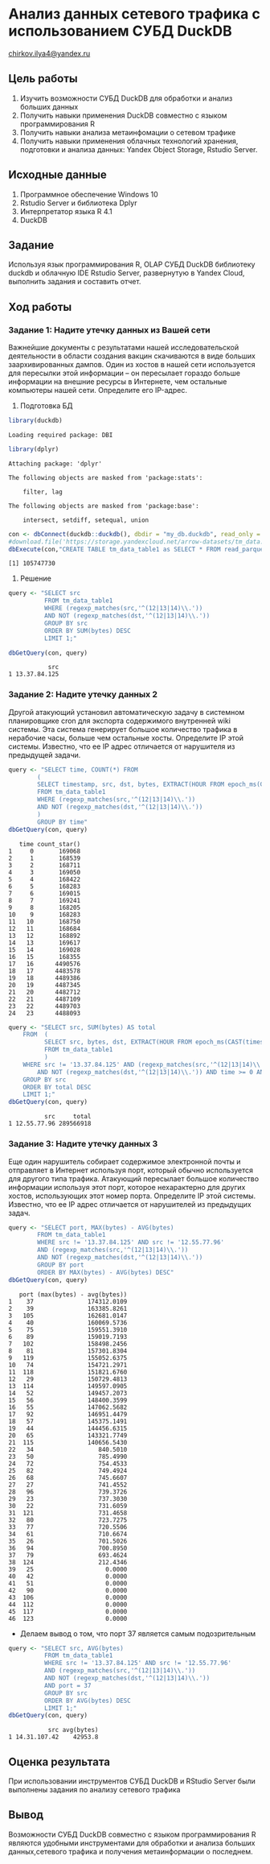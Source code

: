 # Анализ данных сетевого трафика с использованием СУБД DuckDB
chirkov.ilya4@yandex.ru

## Цель работы

1.  Изучить возможности СУБД DuckDB для обработки и анализ больших
    данных
2.  Получить навыки применения DuckDB совместно с языком
    программирования R
3.  Получить навыки анализа метаинфомации о сетевом трафике
4.  Получить навыки применения облачных технологий хранения, подготовки
    и анализа данных: Yandex Object Storage, Rstudio Server.

## Исходные данные

1.  Программное обеспечение Windows 10
2.  Rstudio Server и библиотека Dplyr
3.  Интерпретатор языка R 4.1
4.  DuckDB

## Задание

Используя язык программирования R, OLAP СУБД DuckDB библиотеку duckdb и
облачную IDE Rstudio Server, развернутую в Yandex Cloud, выполнить
задания и составить отчет.

## Ход работы

### Задание 1: Надите утечку данных из Вашей сети

Важнейшие документы с результатами нашей исследовательской деятельности
в области создания вакцин скачиваются в виде больших заархивированных
дампов. Один из хостов в нашей сети используется для пересылки этой
информации – он пересылает гораздо больше информации на внешние ресурсы
в Интернете, чем остальные компьютеры нашей сети. Определите его
IP-адрес.

1.  Подготовка БД

``` r
library(duckdb)
```

    Loading required package: DBI

``` r
library(dplyr)
```


    Attaching package: 'dplyr'

    The following objects are masked from 'package:stats':

        filter, lag

    The following objects are masked from 'package:base':

        intersect, setdiff, setequal, union

``` r
con <- dbConnect(duckdb::duckdb(), dbdir = "my_db.duckdb", read_only = FALSE)
#download.file('https://storage.yandexcloud.net/arrow-datasets/tm_data.pqt', destfile = "tm_data.pqt")
dbExecute(con,"CREATE TABLE tm_data_table1 as SELECT * FROM read_parquet('tm_data.pqt')")
```

    [1] 105747730

1.  Решение

``` r
query <- "SELECT src
          FROM tm_data_table1
          WHERE (regexp_matches(src,'^(12|13|14)\\.'))
          AND NOT (regexp_matches(dst,'^(12|13|14)\\.'))
          GROUP BY src
          ORDER BY SUM(bytes) DESC
          LIMIT 1;"

dbGetQuery(con, query)
```

               src
    1 13.37.84.125

### Задание 2: Надите утечку данных 2

Другой атакующий установил автоматическую задачу в системном
планировщике cron для экспорта содержимого внутренней wiki системы. Эта
система генерирует большое количество трафика в нерабочие часы, больше
чем остальные хосты. Определите IP этой системы. Известно, что ее IP
адрес отличается от нарушителя из предыдущей задачи.

``` r
query <- "SELECT time, COUNT(*) FROM
        (
        SELECT timestamp, src, dst, bytes, EXTRACT(HOUR FROM epoch_ms(CAST(timestamp AS BIGINT))) AS time
        FROM tm_data_table1
        WHERE (regexp_matches(src,'^(12|13|14)\\.'))
        AND NOT (regexp_matches(dst,'^(12|13|14)\\.'))
        )
        GROUP BY time"
dbGetQuery(con, query)
```

       time count_star()
    1     0       169068
    2     1       168539
    3     2       168711
    4     3       169050
    5     4       168422
    6     5       168283
    7     6       169015
    8     7       169241
    9     8       168205
    10    9       168283
    11   10       168750
    12   11       168684
    13   12       168892
    14   13       169617
    15   14       169028
    16   15       168355
    17   16      4490576
    18   17      4483578
    19   18      4489386
    20   19      4487345
    21   20      4482712
    22   21      4487109
    23   22      4489703
    24   23      4488093

``` r
query <- "SELECT src, SUM(bytes) AS total
    FROM  (
          SELECT src, bytes, dst, EXTRACT(HOUR FROM epoch_ms(CAST(timestamp AS BIGINT))) AS time
          FROM tm_data_table1
          )
    WHERE src != '13.37.84.125' AND (regexp_matches(src,'^(12|13|14)\\.'))
        AND NOT (regexp_matches(dst,'^(12|13|14)\\.')) AND time >= 0 AND time <= 15
    GROUP BY src
    ORDER BY total DESC
    LIMIT 1;"
dbGetQuery(con, query)
```

              src     total
    1 12.55.77.96 289566918

### Задание 3: Надите утечку данных 3

Еще один нарушитель собирает содержимое электронной почты и отправляет в
Интернет используя порт, который обычно используется для другого типа
трафика. Атакующий пересылает большое количество информации используя
этот порт, которое нехарактерно для других хостов, использующих этот
номер порта. Определите IP этой системы. Известно, что ее IP адрес
отличается от нарушителей из предыдущих задач.

``` r
query <- "SELECT port, MAX(bytes) - AVG(bytes)
        FROM tm_data_table1
        WHERE src != '13.37.84.125' AND src != '12.55.77.96' 
        AND (regexp_matches(src,'^(12|13|14)\\.'))
        AND NOT (regexp_matches(dst,'^(12|13|14)\\.'))
        GROUP BY port
        ORDER BY MAX(bytes) - AVG(bytes) DESC"
dbGetQuery(con, query)
```

       port (max(bytes) - avg(bytes))
    1    37               174312.0109
    2    39               163385.8261
    3   105               162681.0147
    4    40               160069.5736
    5    75               159551.3910
    6    89               159019.7193
    7   102               158498.2456
    8    81               157301.8304
    9   119               155052.6375
    10   74               154721.2971
    11  118               151821.6760
    12   29               150729.4813
    13  114               149597.0905
    14   52               149457.2073
    15   56               148400.3599
    16   55               147062.5682
    17   92               146951.4479
    18   57               145375.1491
    19   44               144456.6315
    20   65               143321.7749
    21  115               140656.5430
    22   34                  840.5010
    23   50                  785.4990
    24   72                  754.4533
    25   82                  749.4924
    26   68                  745.6607
    27   27                  741.4552
    28   96                  739.3726
    29   23                  737.3030
    30   22                  731.6059
    31  121                  731.4658
    32   80                  723.7275
    33   77                  720.5506
    34   61                  710.6674
    35   26                  701.5026
    36   94                  700.8950
    37   79                  693.4624
    38  124                  212.4346
    39   25                    0.0000
    40   42                    0.0000
    41   51                    0.0000
    42   90                    0.0000
    43  106                    0.0000
    44  112                    0.0000
    45  117                    0.0000
    46  123                    0.0000

-   Делаем вывод о том, что порт 37 является самым подозрительным

``` r
query <- "SELECT src, AVG(bytes)
          FROM tm_data_table1
          WHERE src != '13.37.84.125' AND src != '12.55.77.96' 
          AND (regexp_matches(src,'^(12|13|14)\\.'))
          AND NOT (regexp_matches(dst,'^(12|13|14)\\.'))
          AND port = 37
          GROUP BY src
          ORDER BY AVG(bytes) DESC
          LIMIT 1;"
dbGetQuery(con, query)
```

               src avg(bytes)
    1 14.31.107.42    42953.8

## Оценка результата

При использовании инструментов СУБД DuckDB и RStudio Server были
выполнены задания по анализу сетевого трафика

## Вывод

Возможности СУБД DuckDB совместно с языком программирования R являются
удобными инструментами для обработки и анализа больших данных,сетевого
трафика и получения метаинформации о последнем.
